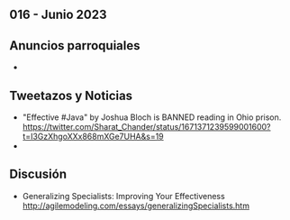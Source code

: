 016 - Junio 2023
--

## Anuncios parroquiales

* 

## Tweetazos y Noticias

* "Effective #Java" by Joshua Bloch is BANNED reading in Ohio prison. https://twitter.com/Sharat_Chander/status/1671371239599001600?t=I3GzXhgoXXx868mXGe7UHA&s=19
*  

## Discusión

* Generalizing Specialists: Improving Your Effectiveness http://agilemodeling.com/essays/generalizingSpecialists.htm

